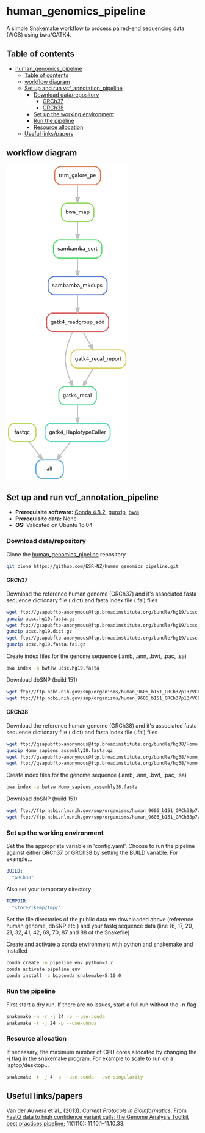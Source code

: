 # human_genomics_pipeline
A simple Snakemake workflow to process paired-end sequencing data (WGS) using bwa/GATK4.

## Table of contents

- [human_genomics_pipeline](#humangenomicspipeline)
  - [Table of contents](#table-of-contents)
  - [workflow diagram](#workflow-diagram)
  - [Set up and run vcf_annotation_pipeline](#set-up-and-run-vcfannotationpipeline)
    - [Download data/repository](#download-datarepository)
      - [GRCh37](#grch37)
      - [GRCh38](#grch38)
    - [Set up the working environment](#set-up-the-working-environment)
    - [Run the pipeline](#run-the-pipeline)
    - [Resource allocation](#resource-allocation)
  - [Useful links/papers](#useful-linkspapers)

## workflow diagram

<img src="rulegraph.png" class="center">

## Set up and run vcf_annotation_pipeline

- **Prerequisite software:**  [Conda 4.8.2](https://docs.conda.io/projects/conda/en/latest/index.html), [gunzip](https://linux.die.net/man/1/gunzip), [bwa](http://bio-bwa.sourceforge.net/)
- **Prerequisite data:** None
- **OS:** Validated on Ubuntu 16.04

### Download data/repository

Clone the [human_genomics_pipeline](https://github.com/ESR-NZ/human_genomics_pipeline) repository

```bash
git clone https://github.com/ESR-NZ/human_genomics_pipeline.git
```

#### GRCh37

Download the reference human genome (GRCh37) and it's associated fasta sequence dictionary file (.dict) and fasta index file (.fai) files

```bash
wget ftp://gsapubftp-anonymous@ftp.broadinstitute.org/bundle/hg19/ucsc.hg19.fasta.gz
gunzip ucsc.hg19.fasta.gz
wget ftp://gsapubftp-anonymous@ftp.broadinstitute.org/bundle/hg19/ucsc.hg19.dict.gz
gunzip ucsc.hg19.dict.gz
wget ftp://gsapubftp-anonymous@ftp.broadinstitute.org/bundle/hg19/ucsc.hg19.fasta.fai.gz
gunzip ucsc.hg19.fasta.fai.gz
```

Create index files for the genome sequence (.amb, .ann, .bwt, .pac, .sa)

```bash
bwa index -a bwtsw ucsc.hg19.fasta
```

Download dbSNP (build 151)

```bash
wget ftp://ftp.ncbi.nih.gov/snp/organisms/human_9606_b151_GRCh37p13/VCF/GATK/All_20180423.vcf.gz
wget ftp://ftp.ncbi.nih.gov/snp/organisms/human_9606_b151_GRCh37p13/VCF/GATK/All_20180423.vcf.gz.tbi
```

#### GRCh38

Download the reference human genome (GRCh38) and it's associated fasta sequence dictionary file (.dict) and fasta index file (.fai) files

```bash
wget ftp://gsapubftp-anonymous@ftp.broadinstitute.org/bundle/hg38/Homo_sapiens_assembly38.fasta.gz
gunzip Homo_sapiens_assembly38.fasta.gz
wget ftp://gsapubftp-anonymous@ftp.broadinstitute.org/bundle/hg38/Homo_sapiens_assembly38.dict
wget ftp://gsapubftp-anonymous@ftp.broadinstitute.org/bundle/hg38/Homo_sapiens_assembly38.fasta.fai
```

Create index files for the genome sequence (.amb, .ann, .bwt, .pac, .sa)

```bash
bwa index -a bwtsw Homo_sapiens_assembly38.fasta
```

Download dbSNP (build 151)

```bash
wget ftp://ftp.ncbi.nlm.nih.gov/snp/organisms/human_9606_b151_GRCh38p7/VCF/GATK/All_20180418.vcf.gz
wget ftp://ftp.ncbi.nlm.nih.gov/snp/organisms/human_9606_b151_GRCh38p7/VCF/GATK/All_20180418.vcf.gz.tbi
```

### Set up the working environment

Set the the appropriate variable in 'config.yaml'. Choose to run the pipeline against either GRCh37 or GRCh38 by setting the BUILD variable. For example...

```yaml
BUILD:
  "GRCh38"
```

Also set your temporary directory

```yaml
TEMPDIR:
  "store/lkemp/tmp/"
```

Set the file directories of the public data we downloaded above (reference human genome, dbSNP etc.) and your fastq sequence data (line 16, 17, 20, 21, 32, 41, 42, 69, 70, 87 and 88 of the Snakefile)

Create and activate a conda environment with python and snakemake and installed

```bash
conda create -n pipeline_env python=3.7
conda activate pipeline_env
conda install -c bioconda snakemake=5.10.0
```

### Run the pipeline

First start a dry run. If there are no issues, start a full run without the -n flag

```bash
snakemake -n -r -j 24 -p --use-conda
snakemake -r -j 24 -p --use-conda
```

### Resource allocation

If necessary, the maximum number of CPU cores allocated by changing the -j flag in the snakemake program. For example to scale to run on a laptop/desktop...

```bash
snakemake -r -j 4 -p --use-conda --use-singularity
```

## Useful links/papers

Van der Auwera et al., (2013). *Current Protocols in Bioinformatics*. [From FastQ data to high confidence variant calls: the Genome Analysis Toolkit best practices pipeline](https://www.ncbi.nlm.nih.gov/pmc/articles/PMC4243306/); 11(1110): 11.10.1–11.10.33.
